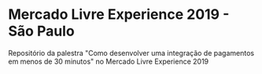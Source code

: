 # Mercado Livre Experience 2019 - São Paulo

Repositório da palestra "Como desenvolver uma integração de pagamentos em menos de 30 minutos" no Mercado Livre Experience 2019
